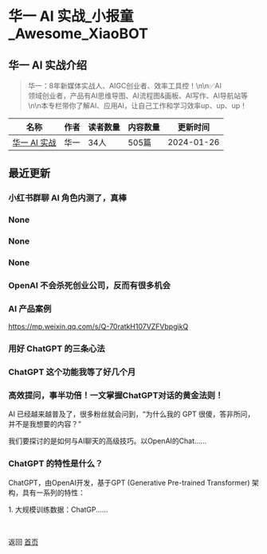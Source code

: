 # 华一 AI 实战_小报童_Awesome_XiaoBOT

## 华一 AI 实战介绍
> 华一：8年新媒体实战人、AIGC创业者、效率工具控！\n\n✅AI  
领域创业者，产品有AI思维导图、AI流程图&画板、AI写作、AI导航站等\n\n本专栏带你了解AI、应用AI，让自己工作和学习效率up、up、up！  
  


|名称|作者|读者数量|内容数量|更新时间|
|---|---|---|---|---|
|[华一 AI 实战](https://xiaobot.net/p/huayishuo?refer=9c3f1c95-a052-465a-9902-f6d75080262a)|华一|34人|505篇|2024-01-26|

## 最近更新
### 小红书群聊 AI 角色内测了，真棒

### None

### None

### None

### OpenAI 不会杀死创业公司，反而有很多机会

### AI 产品案例

https://mp.weixin.qq.com/s/Q-70ratkH107VZFVbpgikQ

### 用好 ChatGPT 的三条心法

### ChatGPT 这个功能我等了好几个月

### 高效提问，事半功倍！一文掌握ChatGPT对话的黄金法则！

AI 已经越来越普及了，很多粉丝就会问到，“为什么我的 GPT 很傻，答非所问，并不是我想要的内容？”

我们要探讨的是如何与AI聊天的高级技巧。以OpenAI的Chat......

### ChatGPT 的特性是什么？

ChatGPT，由OpenAI开发，基于GPT (Generative Pre-trained Transformer) 架构，具有一系列的特性：

1\. 大规模训练数据：ChatGP......


<a href="https://github.com/Reno9527/awesome-xiaobot" style="color: white; text-decoration: none;">awesome-xiaobot</a>

返回 [首页](../README.md)
